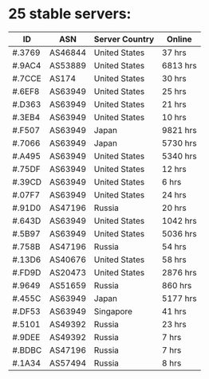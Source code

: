 # 25 stable servers:

| ID | ASN | Server Country | Online |
| ------ | ------ | ------ | ------ |
| #.3769 | AS46844 | United States | 37 hrs |
| #.9AC4 | AS53889 | United States | 6813 hrs |
| #.7CCE | AS174 | United States | 30 hrs |
| #.6EF8 | AS63949 | United States | 25 hrs |
| #.D363 | AS63949 | United States | 21 hrs |
| #.3EB4 | AS63949 | United States | 10 hrs |
| #.F507 | AS63949 | Japan | 9821 hrs |
| #.7066 | AS63949 | Japan | 5730 hrs |
| #.A495 | AS63949 | United States | 5340 hrs |
| #.75DF | AS63949 | United States | 12 hrs |
| #.39CD | AS63949 | United States | 6 hrs |
| #.07F7 | AS63949 | United States | 24 hrs |
| #.91D0 | AS47196 | Russia | 20 hrs |
| #.643D | AS63949 | United States | 1042 hrs |
| #.5B97 | AS63949 | United States | 5036 hrs |
| #.758B | AS47196 | Russia | 54 hrs |
| #.13D6 | AS40676 | United States | 58 hrs |
| #.FD9D | AS20473 | United States | 2876 hrs |
| #.9649 | AS51659 | Russia | 860 hrs |
| #.455C | AS63949 | Japan | 5177 hrs |
| #.DF53 | AS63949 | Singapore | 41 hrs |
| #.5101 | AS49392 | Russia | 23 hrs |
| #.9DEE | AS49392 | Russia | 7 hrs |
| #.BDBC | AS47196 | Russia | 7 hrs |
| #.1A34 | AS57494 | Russia | 8 hrs |

